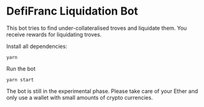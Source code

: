 # DefiFranc Liquidation Bot

This bot tries to find under-collateralised troves and liquidate them. You receive rewards for liquidating troves.

Install all dependencies:

```shell
yarn
```

Run the bot

```shell
yarn start
```

The bot is still in the experimental phase. Please take care of your Ether and only use a wallet with small amounts of crypto currencies.
